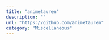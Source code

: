 ```yaml
---
title: "animetauren"
description: ""
url: "https://github.com/animetauren"
category: "Miscellaneous"
---
```

